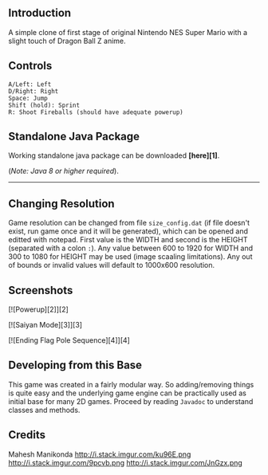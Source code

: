Introduction
------------
A simple clone of first stage of original Nintendo NES Super Mario with a slight touch of Dragon Ball Z anime.

Controls
--------
    A/Left: Left
    D/Right: Right
    Space: Jump
    Shift (hold): Sprint
    R: Shoot Fireballs (should have adequate powerup)

Standalone Java Package
----------------------

Working standalone java package can be downloaded **[here][1]**.

(*Note: Java 8 or higher required*).

-------------------------------------------------------

Changing Resolution
-------------------
Game resolution can be changed from file `size_config.dat` (if file doesn't exist, run game once and it will be generated), which can be opened and editted with notepad. First value is the WIDTH and second is the HEIGHT (separated with a colon `:`). Any value between 600 to 1920 for WIDTH and 300 to 1080 for HEIGHT may be used (image scaaling limitations). Any out of bounds or invalid values will default to 1000x600 resolution.

Screenshots
-----------

[![Powerup][2]][2]

[![Saiyan Mode][3]][3]

[![Ending Flag Pole Sequence][4]][4]

Developing from this Base
------------------------
This game was created in a fairly modular way. So adding/removing things is quite easy and the underlying game engine can be practically used as initial base for many 2D games. Proceed by reading `Javadoc` to understand classes and methods.

Credits
---------
Mahesh Manikonda
http://i.stack.imgur.com/ku96E.png
http://i.stack.imgur.com/9pcvb.png
http://i.stack.imgur.com/JnGzx.png
